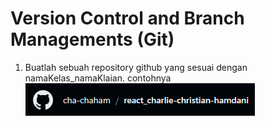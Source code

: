 # Version Control and Branch Managements (Git)

1. Buatlah sebuah repository github yang sesuai dengan namaKelas_namaKlaian. contohnya
![Gambar Tugas Nomor 1](https://github.com/cha-chaham/react_charlie-christian-hamdani/blob/05a5fcaacb4e14200f3180d80ecf49dcac537211/02_Version%20Control%20and%20Branch%20Managements%20(Git)/screenshots/02_Version%20Control%20and%20Branch%20Managements%20Git_Latihan%2001.png "Gambar Latihan")
